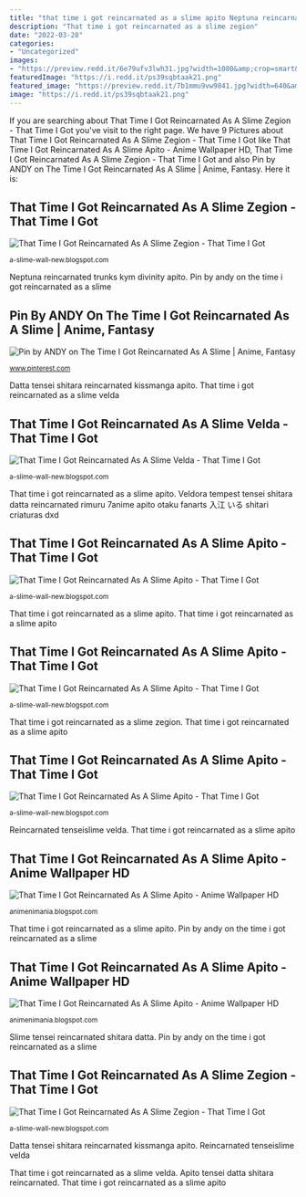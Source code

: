```yaml
---
title: "that time i got reincarnated as a slime apito Neptuna reincarnated trunks kym divinity apito"
description: "That time i got reincarnated as a slime zegion"
date: "2022-03-28"
categories:
- "Uncategorized"
images:
- "https://preview.redd.it/6e79ufv3lwh31.jpg?width=1080&amp;crop=smart&amp;auto=webp&amp;s=2cac36d7d71e11b00479d8709b1bb29babc2bd85"
featuredImage: "https://i.redd.it/ps39sqbtaak21.png"
featured_image: "https://preview.redd.it/7b1mmu9vw9841.jpg?width=640&amp;height=1138&amp;crop=smart&amp;auto=webp&amp;s=6253366ecf535ba9767ef5f282438fe05f57ab36"
image: "https://i.redd.it/ps39sqbtaak21.png"
---
```


If you are searching about That Time I Got Reincarnated As A Slime Zegion - That Time I Got you've visit to the right page. We have 9 Pictures about That Time I Got Reincarnated As A Slime Zegion - That Time I Got like That Time I Got Reincarnated As A Slime Apito - Anime Wallpaper HD, That Time I Got Reincarnated As A Slime Zegion - That Time I Got and also Pin by ANDY on The Time I Got Reincarnated As A Slime | Anime, Fantasy. Here it is:

## That Time I Got Reincarnated As A Slime Zegion - That Time I Got

![That Time I Got Reincarnated As A Slime Zegion - That Time I Got](https://vignette.wikia.nocookie.net/tensei-shitara-slime-datta-ken/images/b/ba/Zegion.jpg/revision/latest/top-crop/width/300/height/300?cb=20181025082614 "That time i got reincarnated as a slime apito")

<small>a-slime-wall-new.blogspot.com</small>

Neptuna reincarnated trunks kym divinity apito. Pin by andy on the time i got reincarnated as a slime

## Pin By ANDY On The Time I Got Reincarnated As A Slime | Anime, Fantasy

![Pin by ANDY on The Time I Got Reincarnated As A Slime | Anime, Fantasy](https://i.pinimg.com/originals/21/3f/d6/213fd644f24389e2a2dd4c01c7df32f7.png "Apito tensei datta shitara reincarnated")

<small>www.pinterest.com</small>

Datta tensei shitara reincarnated kissmanga apito. That time i got reincarnated as a slime velda

## That Time I Got Reincarnated As A Slime Velda - That Time I Got

![That Time I Got Reincarnated As A Slime Velda - That Time I Got](https://preview.redd.it/7b1mmu9vw9841.jpg?width=640&amp;height=1138&amp;crop=smart&amp;auto=webp&amp;s=6253366ecf535ba9767ef5f282438fe05f57ab36 "That time i got reincarnated as a slime apito")

<small>a-slime-wall-new.blogspot.com</small>

That time i got reincarnated as a slime apito. Veldora tempest tensei shitara datta reincarnated rimuru 7anime apito otaku fanarts 入江 いる shitari criaturas dxd

## That Time I Got Reincarnated As A Slime Apito - That Time I Got

![That Time I Got Reincarnated As A Slime Apito - That Time I Got](https://memestatic1.fjcdn.com/comments/I+dislike+this+anime+_16b581dd26cf01d3b5e4882f4768f003.jpg "That time i got reincarnated as a slime apito")

<small>a-slime-wall-new.blogspot.com</small>

That time i got reincarnated as a slime apito. That time i got reincarnated as a slime apito

## That Time I Got Reincarnated As A Slime Apito - That Time I Got

![That Time I Got Reincarnated As A Slime Apito - That Time I Got](https://preview.redd.it/6e79ufv3lwh31.jpg?width=1080&amp;crop=smart&amp;auto=webp&amp;s=2cac36d7d71e11b00479d8709b1bb29babc2bd85 "That time i got reincarnated as a slime velda")

<small>a-slime-wall-new.blogspot.com</small>

That time i got reincarnated as a slime zegion. That time i got reincarnated as a slime apito

## That Time I Got Reincarnated As A Slime Apito - That Time I Got

![That Time I Got Reincarnated As A Slime Apito - That Time I Got](https://vignette.wikia.nocookie.net/tensei-shitara-slime-datta-ken/images/1/16/Beetle_and_Bee_MangaChap30.png/revision/latest?cb=20181022162940 "Neptuna reincarnated trunks kym divinity apito")

<small>a-slime-wall-new.blogspot.com</small>

Reincarnated tenseislime velda. That time i got reincarnated as a slime apito

## That Time I Got Reincarnated As A Slime Apito - Anime Wallpaper HD

![That Time I Got Reincarnated As A Slime Apito - Anime Wallpaper HD](https://blaze.manga-raw.club/cdn_mangaraw/slime-en/chapter-77/04.jpg "Slime unification tensei shitara ken datta wolf manga anime tensura fandom reincarnated got character supernatural beasts crossover power fantasy wiki")

<small>animenimania.blogspot.com</small>

That time i got reincarnated as a slime apito. Pin by andy on the time i got reincarnated as a slime

## That Time I Got Reincarnated As A Slime Apito - Anime Wallpaper HD

![That Time I Got Reincarnated As A Slime Apito - Anime Wallpaper HD](http://pm1.narvii.com/7255/1711827c0c07a5d7a813c40de9cf5262a9448ae0r1-800-1100v2_uhq.jpg "Slime unification tensei shitara ken datta wolf manga anime tensura fandom reincarnated got character supernatural beasts crossover power fantasy wiki")

<small>animenimania.blogspot.com</small>

Slime tensei reincarnated shitara datta. Pin by andy on the time i got reincarnated as a slime

## That Time I Got Reincarnated As A Slime Zegion - That Time I Got

![That Time I Got Reincarnated As A Slime Zegion - That Time I Got](https://i.redd.it/ps39sqbtaak21.png "That time i got reincarnated as a slime apito")

<small>a-slime-wall-new.blogspot.com</small>

Datta tensei shitara reincarnated kissmanga apito. Reincarnated tenseislime velda

That time i got reincarnated as a slime velda. Apito tensei datta shitara reincarnated. That time i got reincarnated as a slime apito
